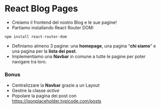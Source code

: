 # React Blog Pages

- Creiamo il frontend del nostro Blog e le sue pagine!
- Partiamo installando React Router DOM: 
```
npm install react-router-dom
```
- Definiamo almeno 3 pagine: una **homepage**, una pagina “**chi siamo**” e una pagina per la **lista dei post**.
- Implementiamo una **Navbar** in comune a tutte le pagine per poter navigare tra loro.

### Bonus
- Centralizzare la **Navbar** grazie a un Layout
- Gestire la classe *active*
- Popolare la pagina dei post con https://jsonplaceholder.typicode.com/posts